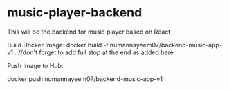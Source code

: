 # music-player-backend

 This will be the backend for music player based on React

Build Docker Image:
docker build -t numannayeem07/backend-music-app-v1 .    //don't forget to add full stop at the end as added here

Push Image to Hub:

docker push numannayeem07/backend-music-app-v1
